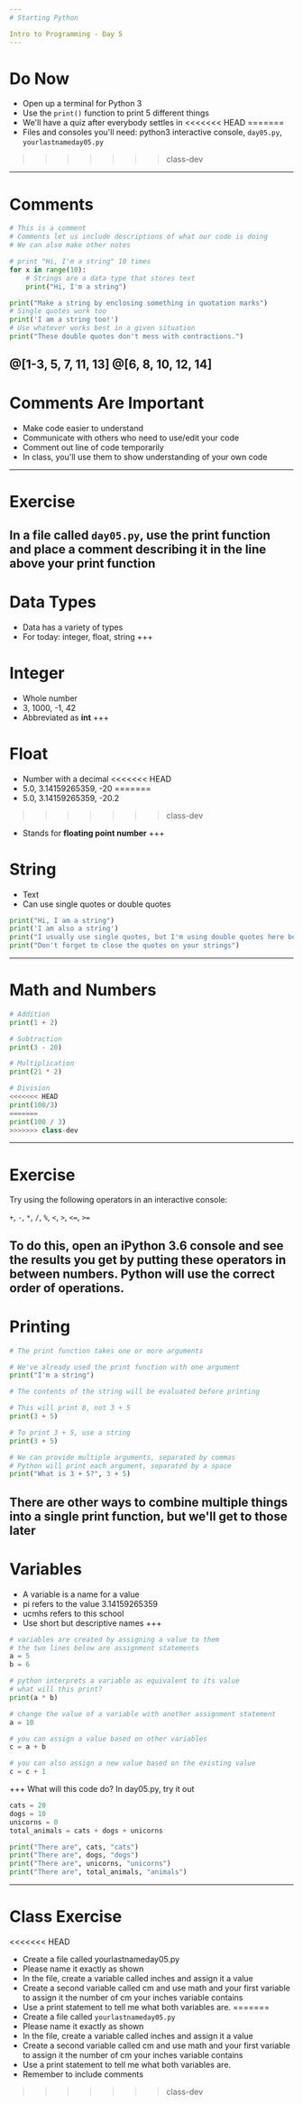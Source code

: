 ```yaml
---
# Starting Python

Intro to Programming - Day 5
---
```

# Do Now

* Open up a terminal for Python 3
* Use the ```print()``` function to print 5 different things
* We'll have a quiz after everybody settles in
<<<<<<< HEAD
=======
* Files and consoles you'll need: python3 interactive console, ```day05.py```, ```yourlastnameday05.py```
>>>>>>> class-dev
---
# Comments

```python
# This is a comment
# Comments let us include descriptions of what our code is doing
# We can also make other notes

# print "Hi, I'm a string" 10 times
for x in range(10):
    # Strings are a data type that stores text
    print("Hi, I'm a string")

print("Make a string by enclosing something in quotation marks")
# Single quotes work too
print('I am a string too!')
# Use whatever works best in a given situation
print("These double quotes don't mess with contractions.")
```
@[1-3, 5, 7, 11, 13]
@[6, 8, 10, 12, 14]
---
# Comments Are Important

* Make code easier to understand
* Communicate with others who need to use/edit your code
* Comment out line of code temporarily
* In class, you'll use them to show understanding of your own code
---
# Exercise

In a file called ```day05.py```, use the print function and place a comment describing it in the line above your print function
---
# Data Types

* Data has a variety of types
* For today: integer, float, string
+++
# Integer

* Whole number
* 3, 1000, -1, 42
* Abbreviated as **int**
+++
# Float

* Number with a decimal
<<<<<<< HEAD
* 5.0, 3.14159265359, -20
=======
* 5.0, 3.14159265359, -20.2
>>>>>>> class-dev
* Stands for **floating point number**
+++
# String

* Text
* Can use single quotes or double quotes

```python
print("Hi, I am a string")
print('I am also a string')
print("I usually use single quotes, but I'm using double quotes here because of the contraction")
print("Don't forget to close the quotes on your strings")
```
---
# Math and Numbers

```python
# Addition
print(1 + 2)

# Subtraction
print(3 - 20)

# Multiplication
print(21 * 2)

# Division
<<<<<<< HEAD
print(100/3)
=======
print(100 / 3)
>>>>>>> class-dev
```
---
# Exercise

Try using the following operators in an interactive console:

```+```, ```-```, ```*```, ```/```, ```%```, ```<```, ```>```, ```<=```, ```>=```

To do this, open an iPython 3.6 console and see the results you get by putting these operators in between numbers. Python will use the correct order of operations.
---
# Printing

```python
# The print function takes one or more arguments

# We've already used the print function with one argument
print("I'm a string")

# The contents of the string will be evaluated before printing

# This will print 8, not 3 + 5
print(3 + 5)

# To print 3 + 5, use a string
print(3 + 5)

# We can provide multiple arguments, separated by commas
# Python will print each argument, separated by a space
print("What is 3 + 5?", 3 + 5)
```

There are other ways to combine multiple things into a single print function, but we'll get to those later
---
# Variables

* A variable is a name for a value
* pi refers to the value 3.14159265359
* ucmhs refers to this school
* Use short but descriptive names
+++
```python
# variables are created by assigning a value to them
# the two lines below are assignment statements
a = 5
b = 6

# python interprets a variable as equivalent to its value
# what will this print?
print(a * b)

# change the value of a variable with another assignment statement
a = 10

# you can assign a value based on other variables
c = a + b

# you can also assign a new value based on the existing value
c = c + 1
```
+++
What will this code do? In day05.py, try it out

```python
cats = 20
dogs = 10
unicorns = 0
total_animals = cats + dogs + unicorns  

print("There are", cats, "cats")
print("There are", dogs, "dogs")
print("There are", unicorns, "unicorns")
print("There are", total_animals, "animals")

```
---
# Class Exercise

<<<<<<< HEAD
* Create a file called yourlastnameday05.py
* Please name it exactly as shown
* In the file, create a variable called inches and assign it a value
* Create a second variable called cm and use math and your first variable to assign it the number of cm your inches variable contains
* Use a print statement to tell me what both variables are.
=======
* Create a file called ```yourlastnameday05.py```
* Please name it exactly as shown
* In the file, create a variable called inches and assign it a value
* Create a second variable called cm and use math and your first variable to assign it the number of cm your inches variable contains
* Use a print statement to tell me what both variables are.
* Remember to include comments
>>>>>>> class-dev
